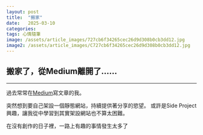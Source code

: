 ```yaml
---
layout: post
title:  "搬家"
date:   2025-03-10
categories: 
tags: 心情隨筆
image: /assets/article_images/727cb6f34265cec26d9d308b0cb3dd12.jpg
image2: /assets/article_images/C727cb6f34265cec26d9d308b0cb3dd12.jpg
---
```

## 搬家了，從Medium離開了......
----
過去常常在[Medium](https://medium.com/@clubboy123_36206)寫文章的我。

突然想到要自己架設一個靜態網站，持續提供著分享的慾望。
或許是Side Project興趣，讓我從中學習到其實架設網站也不算太困難。

在沒有創作的日子裡，一路上有趣的事情發生太多了
